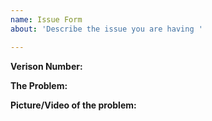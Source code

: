 ```yaml
---
name: Issue Form
about: 'Describe the issue you are having '

---
```


**Verison Number:**

**The Problem:**

**Picture/Video of the problem:**
